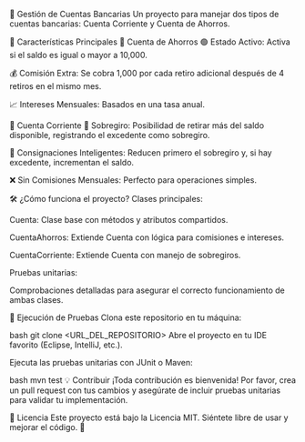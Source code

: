 🏦 Gestión de Cuentas Bancarias
Un proyecto para manejar dos tipos de cuentas bancarias: Cuenta Corriente y Cuenta de Ahorros.

🚀 Características Principales
📘 Cuenta de Ahorros
🟢 Estado Activo: Activa si el saldo es igual o mayor a 10,000.

💰 Comisión Extra: Se cobra 1,000 por cada retiro adicional después de 4 retiros en el mismo mes.

📈 Intereses Mensuales: Basados en una tasa anual.

📕 Cuenta Corriente
🛑 Sobregiro: Posibilidad de retirar más del saldo disponible, registrando el excedente como sobregiro.

💸 Consignaciones Inteligentes: Reducen primero el sobregiro y, si hay excedente, incrementan el saldo.

❌ Sin Comisiones Mensuales: Perfecto para operaciones simples.

🛠️ ¿Cómo funciona el proyecto?
Clases principales:

Cuenta: Clase base con métodos y atributos compartidos.

CuentaAhorros: Extiende Cuenta con lógica para comisiones e intereses.

CuentaCorriente: Extiende Cuenta con manejo de sobregiros.

Pruebas unitarias:

Comprobaciones detalladas para asegurar el correcto funcionamiento de ambas clases.

🧪 Ejecución de Pruebas
Clona este repositorio en tu máquina:

bash
git clone <URL_DEL_REPOSITORIO>
Abre el proyecto en tu IDE favorito (Eclipse, IntelliJ, etc.).

Ejecuta las pruebas unitarias con JUnit o Maven:

bash
mvn test
💡 Contribuir
¡Toda contribución es bienvenida! Por favor, crea un pull request con tus cambios y asegúrate de incluir pruebas unitarias para validar tu implementación.

📜 Licencia
Este proyecto está bajo la Licencia MIT. Siéntete libre de usar y mejorar el código. 🎉
